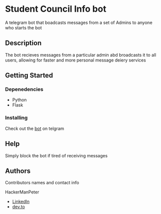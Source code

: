 # Student Council Info bot

A telegram bot that boadcasts messages from a set of Admins to anyone who starts the bot

## Description

The bot recieves messages from a particular admin abd broadcasts it to all users, allowing for faster and more personal message deiery services

## Getting Started

### Depenedencies

- Python
- Flask

### Installing

Check out the [bot](https://t.me/studentcouncilcu_bot/) on telgram

## Help

Simply block the bot if tired of receiving messages

## Authors

Contributors names and contact info

HackerManPeter

- [LinkedIn](www.linkedin.com/in/pebueku)
- [dev.to](https://dev.to/hackermanpeter)
